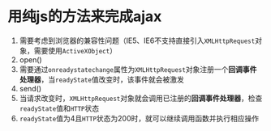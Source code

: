 # 用纯js的方法来完成ajax
1. 需要考虑到浏览器的兼容性问题（IE5、IE6不支持直接引入`XMLHttpRequest`对象，需要使用`ActiveXObject`）
2. open()
3. 需要通过`onreadystatechange`属性为`XMLHttpRequest`对象注册一个**回调事件处理器**，当`readyState`值改变时，该事件就会被激发
4. send()
5. 当请求改变时，`XMLHttpRequest`对象就会调用已注册的**回调事件处理器**，检查`readyState`值和`HTTP`状态
6. `readyState`值为4且`HTTP`状态为200时，就可以继续调用函数并执行相应操作